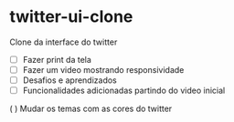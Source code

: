 # twitter-ui-clone
Clone da interface do twitter 

- [ ] Fazer print da tela
- [ ] Fazer um video mostrando responsividade
- [ ] Desafios e aprendizados
- [ ] Funcionalidades adicionadas partindo do video inicial

( ) Mudar os temas com as cores do twitter 
